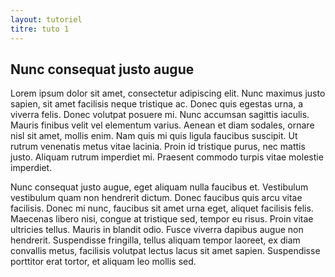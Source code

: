 ```yaml
---
layout: tutoriel
titre: tuto 1
---
```


## Nunc consequat justo augue

Lorem ipsum dolor sit amet, consectetur adipiscing elit. Nunc maximus justo sapien, sit amet facilisis neque tristique ac. Donec quis egestas urna, a viverra felis. Donec volutpat posuere mi. Nunc accumsan sagittis iaculis. Mauris finibus velit vel elementum varius. Aenean et diam sodales, ornare nisl sit amet, mollis enim. Nam quis mi quis ligula faucibus suscipit. Ut rutrum venenatis metus vitae lacinia. Proin id tristique purus, nec mattis justo. Aliquam rutrum imperdiet mi. Praesent commodo turpis vitae molestie imperdiet.

Nunc consequat justo augue, eget aliquam nulla faucibus et. Vestibulum vestibulum quam non hendrerit dictum. Donec faucibus quis arcu vitae facilisis. Donec mi nunc, faucibus sit amet urna eget, aliquet facilisis felis. Maecenas libero nisi, congue at tristique sed, tempor eu risus. Proin vitae ultricies tellus. Mauris in blandit odio. Fusce viverra dapibus augue non hendrerit. Suspendisse fringilla, tellus aliquam tempor laoreet, ex diam convallis metus, facilisis volutpat lectus lacus sit amet sapien. Suspendisse porttitor erat tortor, et aliquam leo mollis sed.
